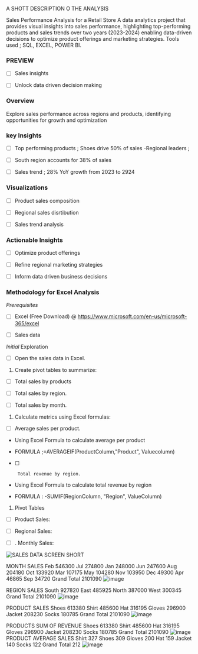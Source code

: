 A SHOTT DESCRIPTION O THE ANALYSIS

Sales Performance Analysis for a Retail Store
A data analytics project that provides visual insights
into sales performance, highlighting top-performing products
and sales trends over two years (2023-2024)
enabling data-driven decisions to optimize product offerings
and marketing strategies.
Tools used ; SQL, EXCEL, POWER BI.


### PREVIEW


- [ ] Sales insights

- [ ]  Unlock data driven decision making

 ###  Overview
 Explore sales performance across regions and products, identifying opportunities for growth and optimization 

###    key Insights 


- [ ] Top performing products ; Shoes drive 50% of sales -Regional leaders ; 

 

- [ ]  South region accounts for 38% of sales 

- [ ]   Sales trend ;   28% YoY growth from 2023 to 2924

###  Visualizations   

- [ ]   Product sales composition 

- [ ]  Regional sales disrtibution 

- [ ]  Sales trend analysis 

### Actionable Insights

- [ ]  Optimize product offerings

- [ ]  Refine regional marketing strategies 

- [ ]  Inform data driven business decisions 



 

### Methodology for  Excel Analysis

_Prerequisites_
- [ ]  Excel (Free Download) @ https://www.microsoft.com/en-us/microsoft-365/excel 

- [ ]  Sales data

_Initial_ Exploration

- [ ]  Open the sales data in Excel.

1.  Create pivot tables to summarize:

    

- [ ]  Total sales by products

     

- [ ]  Total sales by region.

   

- [ ]   Total sales by month.

1.   Calculate metrics using Excel formulas:

   

 

- [ ]  Average sales per product.

 

-  Using Excel Formula to calculate average per product

-  FORMULA ;=AVERAGEIF(ProductColumn,"Product", Valuecolumn)

- [ ]      Total revenue by region.

- Using Excel Formula to calculate total revenue by region

- FORMULA :  -SUMIF(RegionColumn, "Region", ValueColumn)


1.  Pivot Tables

- [ ]  Product Sales:

- [ ]  Regional Sales:

- [ ] . Monthly Sales:


![SALES DATA SCREEN SHORT](https://github.com/user-attachments/assets/2ca73242-2f52-490a-a023-869de0ce439f)



MONTH	SALES
Feb	546300
Jul	274800
Jan	248000
Jun	247600
Aug	204180
Oct	133920
Mar	107175
May	104280
Nov	103950
Dec	49300
Apr	46865
Sep	34720
Grand Total	2101090
![image](https://github.com/user-attachments/assets/e314e36f-c9a5-44b3-ace4-02693f2d546e)


REGION	SALES
South	927820
East	485925
North	387000
West	300345
Grand Total	2101090
![image](https://github.com/user-attachments/assets/c8690790-7732-4afd-9ffe-3c414f7d58ae)

PRODUCT	SALES
Shoes	613380
Shirt	485600
Hat	316195
Gloves	296900
Jacket	208230
Socks	180785
Grand Total	2101090
![image](https://github.com/user-attachments/assets/5a1cec21-070d-456a-b435-0eaa948c5c67)

PRODUCTS	SUM OF REVENUE
Shoes	613380
Shirt	485600
Hat	316195
Gloves	296900
Jacket	208230
Socks	180785
Grand Total	2101090
![image](https://github.com/user-attachments/assets/b525a291-119d-40e4-86e2-f33d8341a9df)
PRODUCT	AVERAGE SALES
Shirt	327
Shoes	309
Gloves	200
Hat	159
Jacket	140
Socks	122
Grand Total	212
![image](https://github.com/user-attachments/assets/ce741760-9853-4185-a4a3-816bbd1a1e42)
